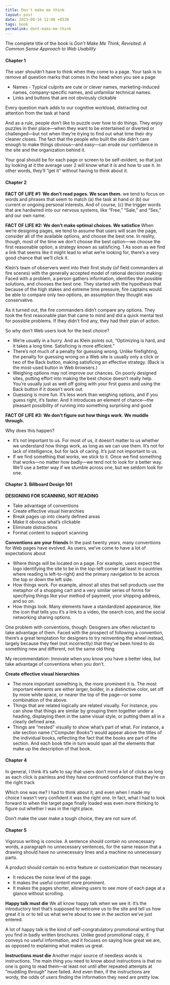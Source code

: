 ```yaml
---
title: Don't make me think
layout: post
date: 2023-09-16 12:00 +0530
tags: book
permalink: dont-make-me-think
---
```


The complete title of the book is *Don't Make Me Think, Revisited: A Common Sense Approach to Web Usability*

#### Chapter 1

The user shouldn’t have to think when they come to a page. Your task is to remove all question marks that comes in the head when you see a page

* Names - Typical culprits are cute or clever names, marketing-induced names, company-specific names, and unfamiliar technical names.
* Links and buttons that are not obviously clickable

Every question mark adds to our cognitive workload, distracting out attention from the task at hand

And as a rule, people don’t like to puzzle over how to do things. They enjoy puzzles in their place—when they want to be entertained or diverted or challenged—but not when they’re trying to find out what time their dry cleaner closes. The fact that the people who built the site didn’t care enough to make things obvious—and easy—can erode our confidence in the site and the organization behind it.

Your goal should be for each page or screen to be self-evident, so that just by looking at it the average user 2 will know what it is and how to use it. In other words, they’ll “get it” without having to think about it.

#### Chapter 2

**FACT OF LIFE #1: We don’t read pages. We scan them.**
we tend to focus on words and phrases that seem to match (a) the task at hand or (b) our current or ongoing personal interests. And of course, (c) the trigger words that are hardwired into our nervous systems, like “Free,” “Sale,” and “Sex,” and our own name.

**FACT OF LIFE #2: We don’t make optimal choices. We satisfice**
When we’re designing pages, we tend to assume that users will scan the page, consider all of the available options, and choose the best one. In reality, though, most of the time we don’t choose the best option—we choose the first reasonable option, a strategy known as satisficing. 1 As soon as we find a link that seems like it might lead to what we’re looking for, there’s a very good chance that we’ll click it.

Klein’s team of observers went into their first study (of field commanders at fire scenes) with the generally accepted model of rational decision making: Faced with a problem, a person gathers information, identifies the possible solutions, and chooses the best one. They started with the hypothesis that because of the high stakes and extreme time pressure, fire captains would be able to compare only two options, an assumption they thought was conservative.

As it turned out, the fire commanders didn’t compare any options. They took the first reasonable plan that came to mind and did a quick mental test for possible problems. If they didn’t find any, they had their plan of action.

So why don’t Web users look for the best choice? 
* We’re usually in a hurry. And as Klein points out, “Optimizing is hard, and it takes a long time. Satisficing is more efficient.” 
* There’s not much of a penalty for guessing wrong. Unlike firefighting, the penalty for guessing wrong on a Web site is usually only a click or two of the Back button, making satisficing an effective strategy. (Back is the most-used button in Web browsers.) 
* Weighing options may not improve our chances. On poorly designed sites, putting effort into making the best choice doesn’t really help. You’re usually just as well off going with your first guess and using the Back button if it doesn’t work out. 
* Guessing is more fun. It’s less work than weighing options, and if you guess right, it’s faster. And it introduces an element of chance—the pleasant possibility of running into something surprising and good

**FACT OF LIFE #3: We don’t figure out how things work. We muddle through.**

Why does this happen? 
- It’s not important to us. For most of us, it doesn’t matter to us whether we understand how things work, as long as we can use them. It’s not for lack of intelligence, but for lack of caring. It’s just not important to us.
- If we find something that works, we stick to it. Once we find something that works—no matter how badly—we tend not to look for a better way. We’ll use a better way if we stumble across one, but we seldom look for one.

#### Chapter 3. Billboard Design 101

**DESIGNING FOR SCANNING, NOT READING**
- Take advantage of conventions
- Create effective visual hierarchies
- Break pages up into clearly defined areas
- Make it obvious what’s clickable
- Eliminate distractions
- Format content to support scanning

**Conventions are your friends**
In the past twenty years, many conventions for Web pages have evolved. As users, we’ve come to have a lot of expectations about 
- Where things will be located on a page. For example, users expect the logo identifying the site to be in the top-left corner (at least in countries where reading is left-to-right) and the primary navigation to be across the top or down the left side. 
- How things work. For example, almost all sites that sell products use the metaphor of a shopping cart and a very similar series of forms for specifying things like your method of payment, your shipping address, and so on. 
- How things look. Many elements have a standardized appearance, like the icon that tells you it’s a link to a video, the search icon, and the social networking sharing options.

One problem with conventions, though: Designers are often reluctant to take advantage of them. Faced with the prospect of following a convention, there’s a great temptation for designers to try reinventing the wheel instead, largely because they feel (not incorrectly) that they’ve been hired to do something new and different, not the same old thing

My recommendation: Innovate when you know you have a better idea, but take advantage of conventions when you don’t.

**Create effective visual hierarchies**
- The more important something is, the more prominent it is. The most important elements are either larger, bolder, in a distinctive color, set off by more white space, or nearer the top of the page—or some combination of the above.
- Things that are related logically are related visually. For instance, you can show that things are similar by grouping them together under a heading, displaying them in the same visual style, or putting them all in a clearly defined area.
- Things are “nested” visually to show what’s part of what. For instance, a site section name (“Computer Books”) would appear above the titles of the individual books, reflecting the fact that the books are part of the section. And each book title in turn would span all the elements that make up the description of that book.

#### Chapter 4
In general, I think it’s safe to say that users don’t mind a lot of clicks as long as each click is painless and they have continued confidence that they’re on the right track

Which one was me? I had to think about it, and even when I made my choice I wasn’t very confident it was the right one. In fact, what I had to look forward to when the target page finally loaded was even more thinking to figure out whether I was in the right place.

Don’t make the user make a tough choice, they are not sure of. 

#### Chapter 5

Vigorous writing is concise. A sentence should contain no unnecessary words, a paragraph no unnecessary sentences, for the same reason that a drawing should have no unnecessary lines and a machine no unnecessary parts.

A product should contain no extra feature or customization than necessary

- It reduces the noise level of the page. 
- It makes the useful content more prominent. 
- It makes the pages shorter, allowing users to see more of each page at a glance without scrolling.

**Happy talk must die**
We all know happy talk when we see it: It’s the introductory text that’s supposed to welcome us to the site and tell us how great it is or to tell us what we’re about to see in the section we’ve just entered.

A lot of happy talk is the kind of self-congratulatory promotional writing that you find in badly written brochures. Unlike good promotional copy, it conveys no useful information, and it focuses on saying how great we are, as opposed to explaining what makes us great.

**Instructions must die**
Another major source of needless words is instructions. The main thing you need to know about instructions is that no one is going to read them—at least not until after repeated attempts at “muddling through” have failed. And even then, if the instructions are wordy, the odds of users finding the information they need are pretty low.
